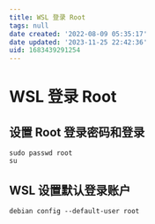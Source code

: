 ```yaml
---
title: WSL 登录 Root
tags: null
date created: '2022-08-09 05:35:17'
date updated: '2023-11-25 22:42:36'
uid: 1683439291254
---
```


# WSL 登录 Root

## 设置 Root 登录密码和登录

```shell
sudo passwd root
su
```

## WSL 设置默认登录账户

```shell
debian config --default-user root
```
